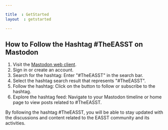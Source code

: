 ```yaml
---

title  : GetStarted
layout  : getstarted

---
```


## How to Follow the Hashtag #TheEASST on Mastodon

1. Visit the [Mastodon web client](https://mastodonapp.uk/).
2. Sign in or create an account.
3. Search for the hashtag: Enter "#TheEASST" in the search bar.
4. Select the hashtag search result that represents "#TheEASST".
5. Follow the hashtag: Click on the button to follow or subscribe to the hashtag.
6. Explore the hashtag feed: Navigate to your Mastodon timeline or home page to view posts related to #TheEASST.

By following the hashtag #TheEASST, you will be able to stay updated with the discussions and content related to the EASST community and its activities.

